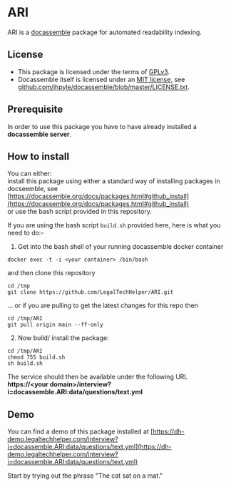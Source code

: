 # ARI
ARI is a [docassemble](https://docassemble.org) package for automated readability indexing.

## License
- This package is licensed under the terms of [GPLv3](https://opensource.org/licenses/gpl-3.0.html).
- Docassemble itself is licensed under an [MIT license](https://opensource.org/licenses/MIT), see [github.com/jhpyle/docassemble/blob/master/LICENSE.txt](https://github.com/jhpyle/docassemble/blob/master/LICENSE.txt).

## Prerequisite
In order to use this package you have to have already installed a **docassemble server**.

## How to install
You can either:<br/>
install this package using either a standard way of installing packages in docseemble, see 
[https://docassemble.org/docs/packages.html#github_install](https://docassemble.org/docs/packages.html#github_install)<br/>
or use the bash script provided in this repository.

If you are using the bash script `build.sh` provided here, here is what you need to do:-<br/>

1. Get into the bash shell of your running docassemble docker container
```
docker exec -t -i <your container> /bin/bash
```
and then clone this repository
```
cd /tmp
git clone https://github.com/LegalTechHelper/ARI.git
```
... or if you are pulling to get the latest changes for this repo then
```
cd /tmp/ARI
git pull origin main --ff-only
```

2. Now build/ install the package:
```
cd /tmp/ARI
chmod 755 build.sh
sh build.sh
```

The service should then be available under the following URL<br/>
__https://&lt;your domain&gt;/interview?i=docassemble.ARI:data/questions/text.yml__


## Demo
You can find a demo of this package installed at
[https://dh-demo.legaltechhelper.com/interview?i=docassemble.ARI:data/questions/text.yml](https://dh-demo.legaltechhelper.com/interview?i=docassemble.ARI:data/questions/text.yml)

Start by trying out the phrase "The cat sat on a mat."
